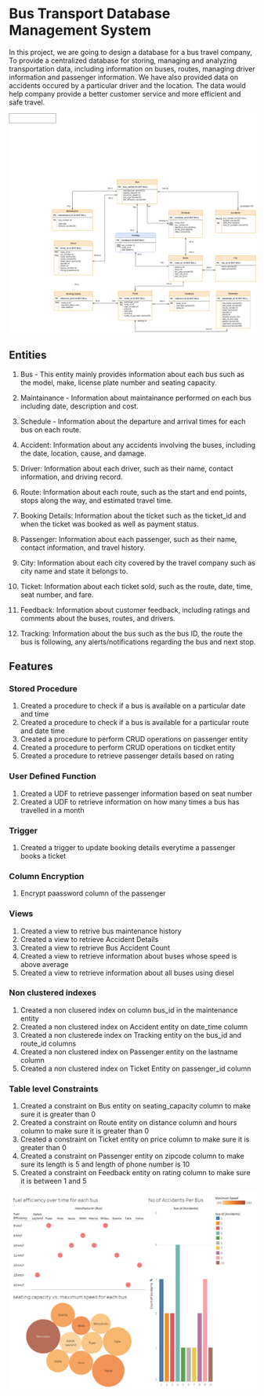 # Bus Transport Database Management System

In this project, we are going to design a database for a bus travel company, To
provide a centralized database for storing, managing and analyzing transportation data, including 
information on buses, routes, managing driver information and passenger information. We have also provided data on accidents occured by a particular driver and the location. The data would help company provide a better customer service and more efficient and safe travel.


![ER Model](ERDiagram.png)

## Entities

1. Bus - This entity mainly provides information about each bus such as the model, make, license plate number and seating capacity.

2. Maintainance - Information about maintainance performed on each bus including date, description and cost.

3. Schedule - Information about the departure and arrival times for each bus on each route.

4. Accident: Information about any accidents involving the buses, including the date, location, cause, and damage.

5. Driver: Information about each driver, such as their name, contact information, and driving record.

6. Route: Information about each route, such as the start and end points, stops along the way, and estimated travel time.

7. Booking Details: Information about the ticket such as the ticket_id and when the ticket was booked as well as payment status.

8. Passenger:  Information about each passenger, such as their name, contact information, and travel history.

9. City: Information about each city covered by the travel company such as city name and state it belongs to.

10. Ticket: Information about each ticket sold, such as the route, date, time, seat number, and fare.

11. Feedback:  Information about customer feedback, including ratings and comments about the buses, routes, and drivers.

12. Tracking: Information about the bus such as the bus ID, the route the bus is following, any alerts/notifications regarding the bus and next stop.

## Features

### Stored Procedure

1. Created a procedure to check if a bus is available on a particular date and time
2. Created a procedure to check if a bus is available for a particular route and date time
3. Created a procedure to perform CRUD operations on passenger entity
4. Created a procedure to perform CRUD operations on ticdket entity
5. Created a procedure to retrieve passenger details based on rating

### User Defined Function

1. Created a UDF to retrieve passenger information based on seat number
2. Created a UDF to retrieve information on how many times a bus has travelled in a month

### Trigger

1. Created a trigger to update booking details everytime a passenger books a ticket

### Column Encryption

1. Encrypt paassword column of the passenger

### Views

1. Created a view to retrive bus maintenance history
2. Created a view to retrieve Accident Details
3. Created a view to retrieve Bus Accident Count
4. Created a view to retrieve information about buses whose speed is above average
5. Created a view to retrieve information about all buses using diesel

### Non clustered indexes

1. Created a non clusered index on column bus_id in the maintenance entity
2. Created a non clustered index on Accident entity on date_time column
3. Created a non clusterede index on Tracking entity on the bus_id and route_id columns
4. Created a non clustered index on Passenger entity on the lastname column
5. Created a non clustered index on Ticket Entity on passenger_id column

### Table level Constraints

1. Created a constraint on Bus entity on seating_capacity column to make sure it is greater than 0
2. Created a constraint on Route entity on distance column and hours column to make sure it is greater than 0
3. Created a constraint on Ticket entity on price column to make sure it is greater than 0
4. Created a constraint on Passenger entity on zipcode column to make sure its length is 5 and length of phone number is 10
5. Created a constraint on Feedback entity on rating column to make sure it is between 1 and 5

![Dashboard](Dashboard.png)